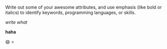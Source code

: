Write out some of your awesome attributes, and use emphasis (like bold or italics) to identify keywords, programming languages, or skills. 

*write what*

**haha**

:smile:
:star:
